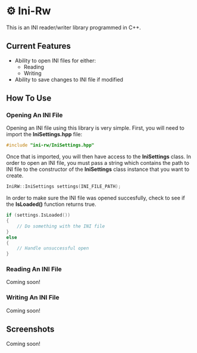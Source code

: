 # ⚙️ Ini-Rw
This is an INI reader/writer library programmed in C++.

## Current Features
* Ability to open INI files for either:
  * Reading
  * Writing
* Ability to save changes to INI file if modified

## How To Use
### Opening An INI File
Opening an INI file using this library is very simple. First, you will need to import the **IniSettings.hpp** file:
```cpp
#include "ini-rw/IniSettings.hpp"
```

Once that is imported, you will then have access to the **IniSettings** class. In order to open an INI file, you must pass a string which contains the path to INI file to the constructor of the **IniSettings** class instance that you want to create.
```cpp
IniRW::IniSettings settings(INI_FILE_PATH);
```

In order to make sure the INI file was opened succesfully, check to see if the **IsLoaded()** function returns true.
```cpp
if (settings.IsLoaded())
{
    // Do something with the INI file
}
else
{
    // Handle unsuccessful open
}
```

### Reading An INI File
Coming soon!

### Writing An INI File
Coming soon!

## Screenshots
Coming soon!
